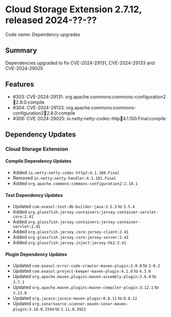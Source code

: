 # Cloud Storage Extension 2.7.12, released 2024-??-??

Code name: Dependency upgrades

## Summary
Dependencies upgraded to fix CVE-2024-29131, CVE-2024-29133 and CVE-2024-29025

## Features

* #303: CVE-2024-29131: org.apache.commons:commons-configuration2:jar:2.8.0:compile
* #304: CVE-2024-29133: org.apache.commons:commons-configuration2:jar:2.8.0:compile
* #306: CVE-2024-29025: io.netty:netty-codec-http:jar:4.1.100.Final:compile

## Dependency Updates

### Cloud Storage Extension

#### Compile Dependency Updates

* Added `io.netty:netty-codec-http2:4.1.108.Final`
* Removed `io.netty:netty-handler:4.1.101.Final`
* Added `org.apache.commons:commons-configuration2:2.10.1`

#### Test Dependency Updates

* Updated `com.exasol:test-db-builder-java:3.5.3` to `3.5.4`
* Added `org.glassfish.jersey.containers:jersey-container-servlet-core:2.41`
* Added `org.glassfish.jersey.containers:jersey-container-servlet:2.41`
* Added `org.glassfish.jersey.core:jersey-client:2.41`
* Added `org.glassfish.jersey.core:jersey-server:2.41`
* Added `org.glassfish.jersey.inject:jersey-hk2:2.41`

#### Plugin Dependency Updates

* Updated `com.exasol:error-code-crawler-maven-plugin:2.0.0` to `2.0.2`
* Updated `com.exasol:project-keeper-maven-plugin:4.1.0` to `4.3.0`
* Updated `org.apache.maven.plugins:maven-assembly-plugin:3.6.0` to `3.7.1`
* Updated `org.apache.maven.plugins:maven-compiler-plugin:3.12.1` to `3.13.0`
* Updated `org.jacoco:jacoco-maven-plugin:0.8.11` to `0.8.12`
* Updated `org.sonarsource.scanner.maven:sonar-maven-plugin:3.10.0.2594` to `3.11.0.3922`
